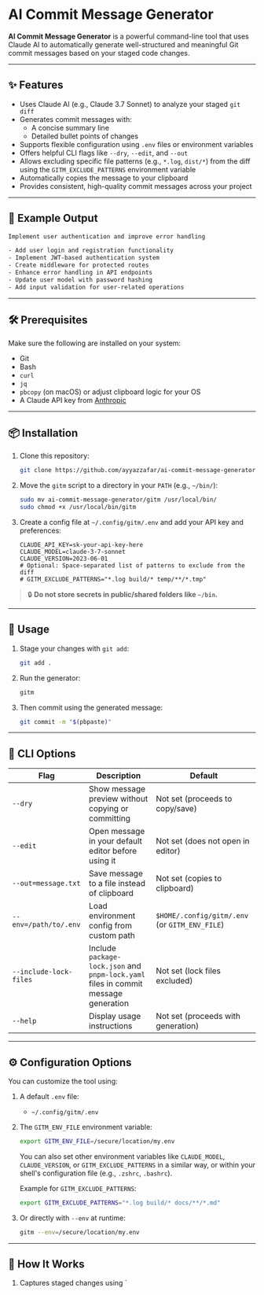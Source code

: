 # AI Commit Message Generator

**AI Commit Message Generator** is a powerful command-line tool that uses Claude AI to automatically generate well-structured and meaningful Git commit messages based on your staged code changes.

---

## ✨ Features

- Uses Claude AI (e.g., Claude 3.7 Sonnet) to analyze your staged `git diff`
- Generates commit messages with:
  - A concise summary line
  - Detailed bullet points of changes
- Supports flexible configuration using `.env` files or environment variables
- Offers helpful CLI flags like `--dry`, `--edit`, and `--out`
- Allows excluding specific file patterns (e.g., `*.log`, `dist/*`) from the diff using the `GITM_EXCLUDE_PATTERNS` environment variable
- Automatically copies the message to your clipboard
- Provides consistent, high-quality commit messages across your project

---

## 🧪 Example Output

```txt
Implement user authentication and improve error handling

- Add user login and registration functionality
- Implement JWT-based authentication system
- Create middleware for protected routes
- Enhance error handling in API endpoints
- Update user model with password hashing
- Add input validation for user-related operations
```

---

## 🛠 Prerequisites

Make sure the following are installed on your system:

- Git
- Bash
- `curl`
- `jq`
- `pbcopy` (on macOS) or adjust clipboard logic for your OS
- A Claude API key from [Anthropic](https://www.anthropic.com)

---

## 📦 Installation

1. Clone this repository:

   ```bash
   git clone https://github.com/ayyazzafar/ai-commit-message-generator.git
   ```

2. Move the `gitm` script to a directory in your `PATH` (e.g., `~/bin/`):

   ```bash
   sudo mv ai-commit-message-generator/gitm /usr/local/bin/
   sudo chmod +x /usr/local/bin/gitm
   ```

3. Create a config file at `~/.config/gitm/.env` and add your API key and preferences:

   ```dotenv
   CLAUDE_API_KEY=sk-your-api-key-here
   CLAUDE_MODEL=claude-3-7-sonnet
   CLAUDE_VERSION=2023-06-01
   # Optional: Space-separated list of patterns to exclude from the diff
   # GITM_EXCLUDE_PATTERNS="*.log build/* temp/**/*.tmp"
   ```

> 🔒 **Do not store secrets in public/shared folders like `~/bin`.**

---

## 🚀 Usage

1. Stage your changes with `git add`:

   ```bash
   git add .
   ```

2. Run the generator:

   ```bash
   gitm
   ```

3. Then commit using the generated message:

   ```bash
   git commit -m "$(pbpaste)"
   ```

---

## 🧰 CLI Options

| Flag                   | Description                                                                         | Default                                        |
| ---------------------- | ----------------------------------------------------------------------------------- | ---------------------------------------------- |
| `--dry`                | Show message preview without copying or committing                                  | Not set (proceeds to copy/save)                |
| `--edit`               | Open message in your default editor before using it                                 | Not set (does not open in editor)              |
| `--out=message.txt`    | Save message to a file instead of clipboard                                         | Not set (copies to clipboard)                  |
| `--env=/path/to/.env`  | Load environment config from custom path                                            | `$HOME/.config/gitm/.env` (or `GITM_ENV_FILE`) |
| `--include-lock-files` | Include `package-lock.json` and `pnpm-lock.yaml` files in commit message generation | Not set (lock files excluded)                  |
| `--help`               | Display usage instructions                                                          | Not set (proceeds with generation)             |

---

## ⚙️ Configuration Options

You can customize the tool using:

1. A default `.env` file:

   - `~/.config/gitm/.env`

2. The `GITM_ENV_FILE` environment variable:

   ```bash
   export GITM_ENV_FILE=/secure/location/my.env
   ```

   You can also set other environment variables like `CLAUDE_MODEL`, `CLAUDE_VERSION`, or `GITM_EXCLUDE_PATTERNS` in a similar way, or within your shell's configuration file (e.g., `.zshrc`, `.bashrc`).

   Example for `GITM_EXCLUDE_PATTERNS`:

   ```bash
   export GITM_EXCLUDE_PATTERNS="*.log build/* docs/**/*.md"
   ```

3. Or directly with `--env` at runtime:

   ```bash
   gitm --env=/secure/location/my.env
   ```

---

## 🧠 How It Works

1. Captures staged changes using `

